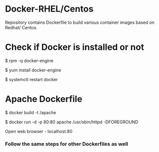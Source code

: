 # Docker-RHEL/Centos

Repository contains Dockerfile to build various container images based on Redhat/ Centos.

# Check if Docker is installed or not
 
 $ rpm -q docker-engine
 
 $ yum install docker-engine
 
 $ systemctl restart docker

# Apache Dockerfile

$ docker build -t /apache

$ docker run -d -p 80:80 apache /usr/sbin/httpd -DFOREGROUND

Open web browser - localhost:80

<h3>Follow the same steps for other Dockerfiles as well   <h3>

